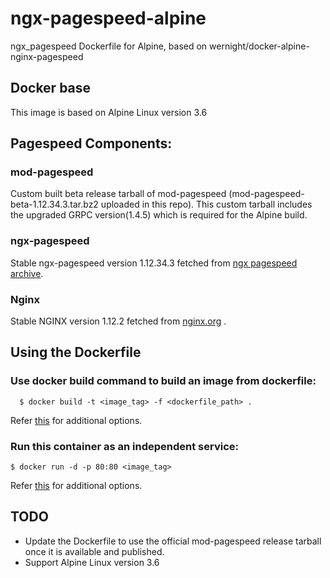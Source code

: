 # ngx-pagespeed-alpine
ngx_pagespeed Dockerfile for Alpine, based on wernight/docker-alpine-nginx-pagespeed

## Docker base
This image is based on Alpine Linux version 3.6

## Pagespeed Components:
### mod-pagespeed
Custom built beta release tarball of mod-pagespeed (mod-pagespeed-beta-1.12.34.3.tar.bz2 uploaded in this repo). This custom tarball includes the upgraded GRPC version(1.4.5) which is required for the Alpine build.
### ngx-pagespeed
Stable ngx-pagespeed version 1.12.34.3 fetched from [ngx pagespeed archive](https://github.com/pagespeed/ngx_pagespeed/archive/v1.12.34.3-stable.tar.gz).
### Nginx
Stable NGINX version 1.12.2 fetched from [nginx.org](http://nginx.org/download/nginx-1.12.2.tar.gz) .

## Using the Dockerfile
### Use docker build command to build an image from dockerfile:
      $ docker build -t <image_tag> -f <dockerfile_path> .
  Refer [this](https://docs.docker.com/engine/reference/commandline/build/) for additional options.

### Run this container as an independent service:
    $ docker run -d -p 80:80 <image_tag>
  Refer [this](https://docs.docker.com/engine/reference/run/) for additional options.

## TODO
- Update the Dockerfile to use the official mod-pagespeed release tarball once it is available and published.
- Support Alpine Linux version 3.6

